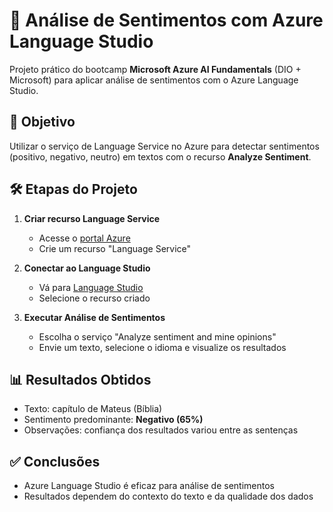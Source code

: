 # 🧠 Análise de Sentimentos com Azure Language Studio

Projeto prático do bootcamp **Microsoft Azure AI Fundamentals** (DIO + Microsoft) para aplicar análise de sentimentos com o Azure Language Studio.

## 📌 Objetivo
Utilizar o serviço de Language Service no Azure para detectar sentimentos (positivo, negativo, neutro) em textos com o recurso **Analyze Sentiment**.

## 🛠️ Etapas do Projeto

1. **Criar recurso Language Service**  
   - Acesse o [portal Azure](https://portal.azure.com)
   - Crie um recurso "Language Service"

2. **Conectar ao Language Studio**  
   - Vá para [Language Studio](https://language.cognitive.azure.com/)
   - Selecione o recurso criado

3. **Executar Análise de Sentimentos**  
   - Escolha o serviço "Analyze sentiment and mine opinions"
   - Envie um texto, selecione o idioma e visualize os resultados

## 📊 Resultados Obtidos

- Texto: capítulo de Mateus (Bíblia)
- Sentimento predominante: **Negativo (65%)**
- Observações: confiança dos resultados variou entre as sentenças

## ✅ Conclusões

- Azure Language Studio é eficaz para análise de sentimentos
- Resultados dependem do contexto do texto e da qualidade dos dados
